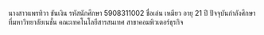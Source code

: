 นางสาวแพรทิวา ขันเงิน
รหัสนักศึกษา 5908311002
ชื่อเล่น เหมียว อายุ 21 ปี
ปัจจุบันกำลังศึกษาที่มหาวิทยาลัยเนชั่น
คณะเทคโนโลยีสารสนเทศ สาขาคอมพิวเตอร์ธุรกิจ

